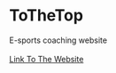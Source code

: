 # ToTheTop
E-sports coaching website
<br><br>
[Link To The Website](https://vivethenuni.github.io/ToTheTop/)
